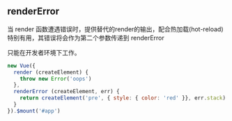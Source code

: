 
## renderError
当 render 函数遭遇错误时，提供替代的render的输出，配合热加载(hot-reload)特别有用，其错误将会作为第二个参数传递到 renderError

只能在开发者环境下工作。

```js
new Vue({
  render (createElement) {
    throw new Error('oops')
  },
  renderError (createElement, err) {
    return createElement('pre', { style: { color: 'red' }}, err.stack)
  }
}).$mount('#app')
```